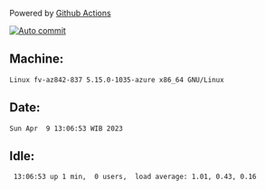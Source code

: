 Powered by [Github Actions](https://github.com/features/actions)

[![Auto commit](https://github.com/hiage/workstation/workflows/Auto%20commit/badge.svg)](https://github.com/hiage/workstation/actions?query=workflow%3A%22Auto+commit%22)

## Machine:
```
Linux fv-az842-837 5.15.0-1035-azure x86_64 GNU/Linux
```
## Date:
```
Sun Apr  9 13:06:53 WIB 2023
```
## Idle:
```
 13:06:53 up 1 min,  0 users,  load average: 1.01, 0.43, 0.16
```
